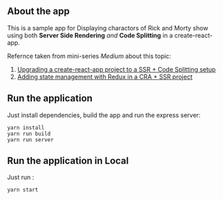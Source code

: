 ## About the app

This is a sample app for Displaying charactors of Rick and Morty show using both **Server Side Rendering** _and_ **Code Splitting** in a create-react-app.

Refernce taken from  mini-series  _Medium_ about this topic:

1. [Upgrading a create-react-app project to a SSR + Code Splitting setup](http://medium.com/bucharestjs/upgrading-a-create-react-app-project-to-a-ssr-code-splitting-setup-9da57df2040a)
2. [Adding state management with Redux in a CRA + SSR project](https://medium.com/bucharestjs/adding-state-management-with-redux-in-a-cra-srr-project-9798d74dbb3b)


## Run the application

Just install dependencies, build the app and run the express server:

```
yarn install
yarn run build
yarn run server
```
## Run the application in Local

Just run :

```
yarn start
```

